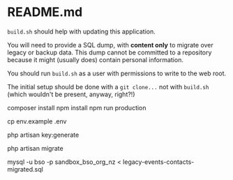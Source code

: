 # README.md

`build.sh` should help with updating this application.

You will need to provide a SQL dump, with **content only** to migrate over legacy or backup data. This dump cannot be committed to a repository because it might (usually does) contain personal information.

You should run `build.sh` as a user with permissions to write to the web root.

The initial setup should be done with a `git clone...` not with `build.sh` (which wouldn't be present, anyway, right?!)

composer install
npm install
npm run production
<!-- [setup database user] -->
cp env.example .env

php artisan key:generate

php artisan migrate

mysql -u bso -p sandbox_bso_org_nz < legacy-events-contacts-migrated.sql 
